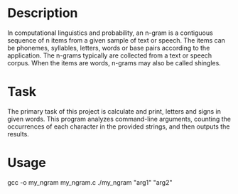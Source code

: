 # Description

In computational linguistics and probability, an n-gram is a contiguous sequence of n items from a given sample of text or speech. The items can be phonemes, syllables, letters, words or base pairs according to the application. The n-grams typically are collected from a text or speech corpus. When the items are words, n-grams may also be called shingles.

# Task

The primary task of this project is calculate and print, letters and signs in given words.
This program analyzes command-line arguments, counting the occurrences of each character in the provided strings, and then outputs the results.

# Usage

gcc -o my_ngram my_ngram.c
./my_ngram "arg1" "arg2"
